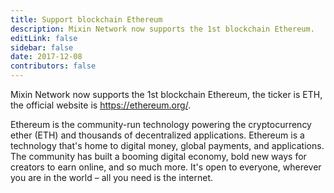 ```yaml
---
title: Support blockchain Ethereum
description: Mixin Network now supports the 1st blockchain Ethereum.
editLink: false
sidebar: false
date: 2017-12-08
contributors: false
---
```


Mixin Network now supports the 1st blockchain Ethereum, the ticker is ETH, the official website is https://ethereum.org/.

Ethereum is the community-run technology powering the cryptocurrency ether (ETH) and thousands of decentralized applications. Ethereum is a technology that's home to digital money, global payments, and applications. The community has built a booming digital economy, bold new ways for creators to earn online, and so much more. It's open to everyone, wherever you are in the world – all you need is the internet.